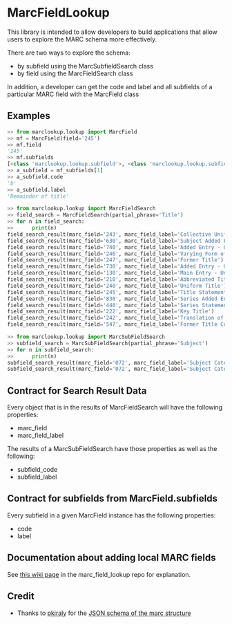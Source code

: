 
# MarcFieldLookup

This library is intended to allow developers to build applications that allow users to explore the MARC schema more effectively.

There are two ways to explore the schema:

- by subfield using the MarcSubfieldSearch class
- by field using the MarcFieldSearch class

In addition, a developer can get the code and label and all subfields of a particular MARC field with the MarcField class

## Examples

```python
>> from marclookup.lookup import MarcField
>> mf = MarcField(field='245')
>> mf.field
'245'
>> mf.subfields
[<class 'marclookup.lookup.subfield'>, <class 'marclookup.lookup.subfield'>, <class 'marclookup.lookup.subfield'>, <class 'marclookup.lookup.subfield'>, <class 'marclookup.lookup.subfield'>, <class 'marclookup.lookup.subfield'>, <class 'marclookup.lookup.subfield'>, <class 'marclookup.lookup.subfield'>, <class 'marclookup.lookup.subfield'>, <class 'marclookup.lookup.subfield'>, <class 'marclookup.lookup.subfield'>, <class 'marclookup.lookup.subfield'>]
>> a_subfield = mf_subfields[1]
>> a_subfield.code
'b'
>> a_subfield.label
'Remainder of title'
```

```python
>> from marclookup.lookup import MarcFieldSearch
>> field_search = MarcFieldSearch(partial_phrase='Title')
>> for n in field_search:
>>      print(n)
field_search_result(marc_field='243', marc_field_label='Collective Uniform Title')
field_search_result(marc_field='630', marc_field_label='Subject Added Entry - Uniform Title')
field_search_result(marc_field='740', marc_field_label='Added Entry - Uncontrolled Related/Analytical Title')
field_search_result(marc_field='246', marc_field_label='Varying Form of Title')
field_search_result(marc_field='247', marc_field_label='Former Title')
field_search_result(marc_field='730', marc_field_label='Added Entry - Uniform Title')
field_search_result(marc_field='130', marc_field_label='Main Entry - Uniform Title')
field_search_result(marc_field='210', marc_field_label='Abbreviated Title')
field_search_result(marc_field='240', marc_field_label='Uniform Title')
field_search_result(marc_field='245', marc_field_label='Title Statement')
field_search_result(marc_field='830', marc_field_label='Series Added Entry - Uniform Title')
field_search_result(marc_field='440', marc_field_label='Series Statement/Added Entry-Title')
field_search_result(marc_field='222', marc_field_label='Key Title')
field_search_result(marc_field='242', marc_field_label='Translation of Title by Cataloging Agency')
field_search_result(marc_field='547', marc_field_label='Former Title Complexity Note')
```

```python
>> from marclookup.lookup import MarcSubFieldSearch
>> subfield_search = MarcSubFieldSearch(partial_phrase='Subject')
>> for n in subfield_search:
>>      print(n)
subfield_search_result(marc_field='072', marc_field_label='Subject Category Code', subfield_code='x', subfield_label='Subject category code subdivision')
subfield_search_result(marc_field='072', marc_field_label='Subject Category Code', subfield_code='a', subfield_label='Subject category code')
```

## Contract for Search Result Data

Every object that is in the results of MarcFieldSearch will have the following properties:

- marc_field
- marc_field_label

The results of a MarcSubFieldSearch have those properties as well as the following:

- subfield_code
- subfield_label

## Contract for subfields from MarcField.subfields

Every subfield in a given MarcField instance has the following properties:

- code
- label

## Documentation about adding local MARC fields

See [this wiki page](https://github.com/uchicago-library/marc_field_lookup/wiki/how-to-write-local-field-config) in the marc_field_lookup repo for explanation.

## Credit

- Thanks to [pkiraly](https://github.com/pkiraly) for the [JSON schema of the marc structure](https://raw.githubusercontent.com/pkiraly/metadata-qa-marc/master/src/main/resources/marc-schema.json)

